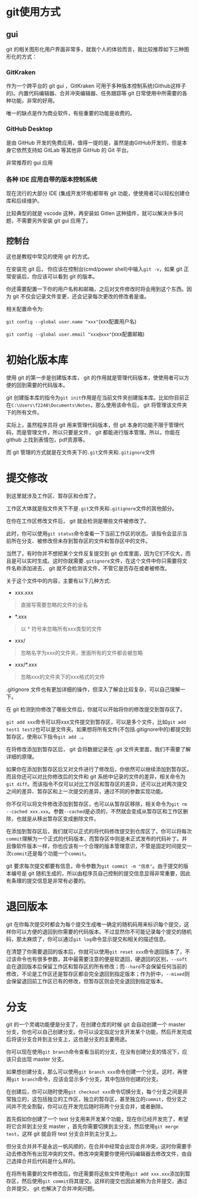 # git使用方式
## gui
git 的相关图形化用户界面非常多，就我个人的体验而言，我比较推荐如下三种图形化的方式：

### GitKraken
作为一个跨平台的 git gui ，GitKraken 可用于多种版本控制系统(Github这样子的)。内置代码编辑器、合并冲突编辑器、任务跟踪等 git 日常使用中所需要的各种功能。非常的好用。

唯一的缺点是作为商业软件，有些重要的功能是收费的。

### GitHub Desktop
是由 GitHub 开发的免费应用，值得一提的是，虽然是由GitHub开发的，但是本身它依然支持如 GitLab 等其他非 GitHub 的 Git 平台。

非常推荐的 gui 应用

### 各种 IDE 应用自带的版本控制系统
现在流行的大部分 IDE (集成开发环境)都带有 git 功能，使使用者可以轻松创建仓库和后续维护。

比较典型的就是 vscode 这种，再安装如 Gitlen 这种插件，就可以解决许多问题，不需要另外安装 git gui 应用了。

## 控制台
这也是教程中常见的使用 git 的方式。

在安装完 git 后， 你应该在控制台(cmd/power shell)中输入```git -v```，如果 git 正常安装后，你应该可以看到 git 的版本。

你还需要配置一下你的用户名称和邮箱，之后对文件修改时将会用到这个东西。因为 git 不仅会记录文件变更，还会记录每次更改的修改者是谁。

相关配置命令为:

```git config --global user.name "xxx"```(xxx配置用户名)

```git config --global user.email "xxx@xxx"```(xxx配置邮箱)

# 初始化版本库
使用 git 的第一步是创建版本库， git 的作用就是管理代码版本，使使用者可以方便的回到需要的代码版本。

git 创建版本库的指令为```git init```作用是在当前文件夹创建版本库。比如你目前正在```C:\Users\f2248\Documents\Notes```，那么使用该命令后， git 将管理该文件夹下的所有文件。

实际上，虽然程序员将 git 用来管理代码版本，但 git 本身的功能不限于管理代码，而是管理文件，所以只要是文件， git 都能进行版本管理。所以，你能在 github 上找到表情包，pdf资源等。

而 git 管理的方式就是在文件夹下的```.git```文件夹和```.gitignore```文件

# 提交修改
到这里就涉及工作区、暂存区和仓库了。

工作区大体就是指文件夹下不是```.git```文件夹和```.gitignore```文件的其他部分。

在你在工作区修改文件后， git 就会检测是哪些文件被修改了。

此时，你可以使用```git status```命令查看一下当前工作区的状态。该指令会显示当前所在分支、被修改但未存到暂存区的文件和暂存区中的文件。

当然了，有时你并不想把某个文件反复提交到 git 仓库里面，因为它们不仅大，而且是可以实时生成。这时你就需要```.gitignore```文件，在这个文件中你只需要将文件名称添加进去， git 就不会检测该文件，不管它是否存在或者被修改。

关于这个文件中的内容，主要有以下几种方式:
- xxx.xxx
>直接写需要忽略的文件的全名
- *.xxx
>以 * 符号来忽略所有xxx类型的文件
- xxx/
>忽略名字为xxx的文件夹，里面所有的文件都会被忽略
- xxx/*.xxx
>忽略xxx的文件夹下的xxx格式的文件

.gitignore 文件也有更加详细的操作，但深入了解会比较复杂，可以自己理解一下。

在 git 检测到你修改了哪些文件后，你就可以开始将你的修改提交到暂存区了。

```git add xxx```命令可以将xxx文件提交到暂存区，可以是多个文件，比如```git add test1 test2```也可以是文件夹。如果想将所有文件(不包括.gitignore中的)都提交到暂存区，使用以下指令```git add .```。

在将修改添加到暂存区后， git 会将数据记录在 .git 文件夹里面，我们不需要了解详细的原理。

如果你在添加到暂存区后又对文件进行了修改后，你依然可以继续添加到暂存区。而且你还可以对比你修改后的文件和 git 系统中记录的文件的差异，相关命令为```git diff```。而该指令不仅可以对比工作区和暂存区的差异，还可以比对两次提交之间的差异、暂存区和上一次提交的差异，通过不同的参数实现功能。

你不仅可以将文件修改添加到暂存区，也可以从暂存区移除，相关命令为```git rm --cached xxx.xxx```。参数```--cached```是必须的，不然就会变成从暂存区和工作区删除，也就是从移出暂存区变成删除文件。

在添加到暂存区后，我们就可以正式的将代码修改提交到仓库区了。你可以将每次```commit```理解为一个正式的代码版本，而暂存区中则是未正式发布的代码补丁。并且像软件版本一样，你也应该有一个合理的版本管理意识，不管是固定时间提交一次```commit```还是每个功能一个```commit```。

git 要求每次提交都要有信息，命令参数为```git commit -m "信息"```。由于提交的版本编号是 git 随机生成的，所以由程序员自己控制的提交信息显得非常重要，因此有条理的提交信息是非常有必要的。

# 退回版本
git 在你每次提交时都会为每个提交生成唯一确定的随机码用来标识每个提交，这样你可以方便的退回到你需要的代码版本。不过显然你不可能记录每个提交的随机码，那太麻烦了，你可以通过```git log```命令显示提交和相关的描述信息。

在清楚了你需要退回的版本后，你就可以使用```git reset xxx```命令退回版本了，不过该命令也有很多参数，其中最需要注意的便是软退回，硬退回的区别，```--soft```会在退回版本后保留工作区和暂存区的所有修改；而```--hard```不会保留任何当前的修改，不论是工作区还是暂存区都会完全退回到指定版本；作为折中，```--mixed```则会保留退回前工作区已有的修改，但暂存区则会完全退回到指定版本。

# 分支
git 的一个灵魂功能便是分支了，在创建仓库的时候 git 会自动创建一个 master 分支，你也可以自己创建分支。你可以设定指定分支开发某个功能，然后开发完成后将该分支合并到主分支上，这也是分支的主要用途。

你可以现在使用```git branch```命令查看当前的分支，在没有创建分支的情况下，应该只会出现 master 分支。

如果想创建分支，那么可以使用```git branch xxx```命令创建一个分支。这时，再使用```git branch```命令，应该会显示多个分支，其中包括你创建的分支。

在创建后，你可以随时使用```git checkout xxx```命令切换分支，每个分支之间是非常独立的，这包括独立的工作区，独立的暂存区，甚至独立的```commit```，但分支之间并不完全割裂，你可以在开发完后随时将两个分支合并，或者删除。

首先假如你创建了一个 test 分支用来开发某个功能，现在你已经开发完了，希望将它合并到主分支 master ，首先你需要切换到主分支，然后使用```git merge test```，这样 git 就会将 test 分支合并到主分支上。

但分支合并并不是永远一帆风顺的，在合并中经常会出现合并冲突，这时你需要手动去修改所有出现冲突的文件。修改冲突需要你使用代码编辑器去修改文件，由自己选择合并后代码是什么样的。

在将所有需要的文件修改后，你还需要将这些文件使用```git add xxx.xxx```添加到暂存区，然后使用```git commit```将其提交。这样的提交也因此被称为合并提交，通过合并提交， git 也解决了合并冲突问题。